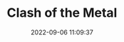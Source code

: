 ---
date: 2022-09-06 11:09:37
title: 'Clash of the Metal'	
tags: [2D fighter, PC, 2.5D, online PvP]
img: https://i.imgur.com/9VrbB1x.jpg
link: https://store.steampowered.com/app/1745350/Clash_of_the_Metal/	
twitter: https://twitter.com/ClashOfTheMetal
---